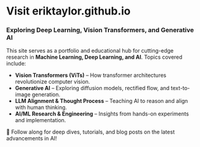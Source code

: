 # **Visit eriktaylor.github.io**  
### **Exploring Deep Learning, Vision Transformers, and Generative AI**  

This site serves as a portfolio and educational hub for cutting-edge research in **Machine Learning, Deep Learning, and AI**. Topics covered include:  

- **Vision Transformers (ViTs)** – How transformer architectures revolutionize computer vision.  
- **Generative AI** – Exploring diffusion models, rectified flow, and text-to-image generation.  
- **LLM Alignment & Thought Process** – Teaching AI to reason and align with human thinking.  
- **AI/ML Research & Engineering** – Insights from hands-on experiments and implementation.  

🚀 Follow along for deep dives, tutorials, and blog posts on the latest advancements in AI!  

